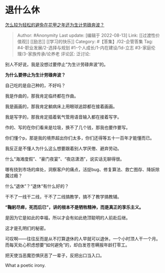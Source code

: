 # 退什么休
[怎么较为轻松的避免在花甲之年还为生计劳碌奔波？](https://www.zhihu.com/question/548180454/answer/2623972729)

> Author: #Anonymity
> Last update: [编辑于 2022-08-13]
> Link: [[过渡性价值观]] [[励志]] [[学习的快乐]]
> Category: #【答集】/02-企管答集
> Tag: #4-职业发展/2-选择与规划 #1-个人成长/1-内在建设/1d-立志 #3-家庭伦理/3-家族传承/论养老 
> 评论区:
> 泛讨论:

别人不好说，我是没想过要停止“为生计劳碌奔波”的。

**为什么要停止为生计劳碌奔波？**

自己吃的是自己种的，不好吗？

我是作曲的，那我肯定临终都在作曲。

我是画画的，那我肯定躺病床上用眼球追踪都在接着画画。

我是写字的，那我肯定插着氧气管用语音输入都在接着写字。

作的、写的在你们看来是垃圾，换不了几个钱，那我也要作要写。

你们懂个p，那是我的境界超出你们太多，你们还得等五十一百年才能懂而已。

我反正是不懂人为什么这么想要跟着别人学厌倦、避弃劳动。

什么“海滩度假”、“豪门夜宴”、“夜店潇洒”，说实话无聊得很。

哪有挠到市场的痒处，洞察客户的痛点，活捉bug、修复算法、救亡图存、降妖除魔过瘾？

什么“退休”？“退休“有什么好的？

干不了一线干二线，干不了二线搞教学，搞不了教学搞教辅。

**“鞠躬尽瘁，死而后已”，讲的根本不是牺牲精神，而是真正的享乐主义。**

是因为它是如此的幸福，所以才会有如此绝顶聪明的人前赴后继。

这才是孔明们的秘密。

可叹啊——往往反而是从不打算退休的人早就可以退休，一个小时顶人干一个月。而每天处心积虑想要“如何避免”的，却白发苍苍瞒报年龄打零工。

把天使当恶魔恐惧厌恶了一辈子，反把出口当入口。

What a poetic irony.
